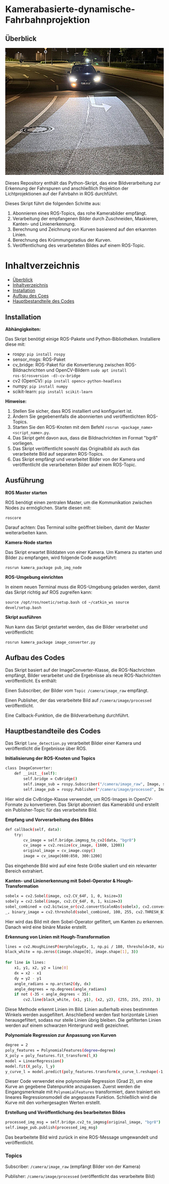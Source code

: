 # Kamerabasierte-dynamische-Fahrbahnprojektion

## Überblick




 ![](https://github.com/RayenHML/Kamerabasierte-dynamische-Fahrbahnprojektion/blob/main/Bilder/002.jpg)

Dieses Repository enthält das Python-Skript, das eine Bildverarbeitung zur Erkennung der Fahrspuren und anschließlich Projektion der Lichtprojektionen auf der Fahrbahn in ROS durchführt.

Dieses Skript führt die folgenden Schritte aus:
1. Abonnieren eines ROS-Topics, das rohe Kamerabilder empfängt.
2. Verarbeitung der empfangenen Bilder durch Zuschneiden, Maskieren, Kanten- und Linienerkennung.
3. Berechnung und Zeichnung von Kurven basierend auf den erkannten Linien.
4. Berechnung des Krümmungsradius der Kurven.
5. Veröffentlichung des verarbeiteten Bildes auf einem ROS-Topic.

# Inhaltverzeichnis
- [Überblick](#überblick)
- [Inhaltverzeichnis](#inhaltverzeichnis)
- [Installation](#installation)
- [Aufbau des Coes](#aufbau-des-codes)
- [Hauptbestandteile des Codes](#hauptbestandteile-des-codes)
  
## Installation

**Abhängigkeiten:**

Das Skript benötigt einige ROS-Pakete und Python-Bibliotheken. Installiere diese mit:

- rospy: `pip install rospy`
- sensor_msgs: ROS-Paket
- cv_bridge: ROS-Paket für die Konvertierung zwischen ROS-Bildnachrichten und OpenCV-Bildern `sudo apt install ros-$(rosversion -d)-cv-bridge`
- cv2 (OpenCV): `pip install opencv-python-headless`
- numpy: `pip install numpy`
- scikit-learn: `pip install scikit-learn`

**Hinweise:**
1. Stellen Sie sicher, dass ROS installiert und konfiguriert ist.
2. Ändern Sie gegebenenfalls die abonnierten und veröffentlichten ROS-Topics.
3. Starten Sie den ROS-Knoten mit dem Befehl `rosrun <package_name> <script_name>.py`.
4. Das Skript geht davon aus, dass die Bildnachrichten im Format "bgr8" vorliegen.
5. Das Skript veröffentlicht sowohl das Originalbild als auch das verarbeitete Bild auf separaten ROS-Topics.
6. Das Skript empfängt und verarbeitet Bilder von der Kamera und veröffentlicht die verarbeiteten Bilder auf einem ROS-Topic.

## Ausführung


**ROS Master starten**

ROS benötigt einen zentralen Master, um die Kommunikation zwischen Nodes zu ermöglichen. Starte diesen mit:

`roscore`

Darauf achten: Das Terminal sollte geöffnet bleiben, damit der Master weiterarbeiten kann.

**Kamera-Node starten**

Das Skript erwartet Bilddaten von einer Kamera. Um Kamera zu starten und Bilder zu empfangen, wird folgende Code ausgeführt:

`rosrun kamera_package pub_img_node`

**ROS-Umgebung einrichten**

In einem neuen Terminal muss die ROS-Umgebung geladen werden, damit das Skript richtig auf ROS zugreifen kann:

`source /opt/ros/noetic/setup.bash
cd ~/catkin_ws
source devel/setup.bash`

**Skript ausführen**

Nun kann das Skript gestartet werden, das die Bilder verarbeitet und veröffentlicht:

`rosrun kamera_package image_converter.py`

## Aufbau des Codes

Das Skript basiert auf der ImageConverter-Klasse, die ROS-Nachrichten empfängt, Bilder verarbeitet und die Ergebnisse als neue ROS-Nachrichten veröffentlicht. Es enthält:

Einen Subscriber, der Bilder vom ``Topic /camera/image_raw`` empfängt.

Einen Publisher, der das verarbeitete Bild auf ``/camera/image/processed`` veröffentlicht.

Eine Callback-Funktion, die die Bildverarbeitung durchführt.

## Hauptbestandteile des Codes

Das Skript ``lane_detection.py`` verarbeitet Bilder einer Kamera und veröffentlicht die Ergebnisse über ROS.

**Initialisierung der ROS-Knoten und Topics**
```bash
class ImageConverter:
    def __init__(self):
        self.bridge = CvBridge()
        self.image_sub = rospy.Subscriber("/camera/image_raw", Image, self.callback)
        self.image_pub = rospy.Publisher("/camera/image/processed", Image, queue_size=10)
```
Hier wird die CvBridge-Klasse verwendet, um ROS-Images in OpenCV-Formate zu konvertieren. Das Skript abonniert das Kamerabild und erstellt ein Publisher-Topic für das verarbeitete Bild.

**Empfang und Vorverarbeitung des Bildes**
```bash
def callback(self, data):
    try:
        cv_image = self.bridge.imgmsg_to_cv2(data, "bgr8")
        cv_image = cv2.resize(cv_image, (1600, 1200))
        original_image = cv_image.copy()
        image = cv_image[600:850, 300:1200]
```
Das eingehende Bild wird auf eine feste Größe skaliert und ein relevanter Bereich extrahiert.

**Kanten- und Linienerkennung mit Sobel-Operator & Hough-Transformation**

```bash
sobelx = cv2.Sobel(image, cv2.CV_64F, 1, 0, ksize=3)
sobely = cv2.Sobel(image, cv2.CV_64F, 0, 1, ksize=3)
sobel_combined = cv2.bitwise_or(cv2.convertScaleAbs(sobelx), cv2.convertScaleAbs(sobely))
_, binary_image = cv2.threshold(sobel_combined, 100, 255, cv2.THRESH_BINARY)
```
Hier wird das Bild mit dem Sobel-Operator gefiltert, um Kanten zu erkennen. Danach wird eine binäre Maske erstellt.

**Erkennung von Linien mit Hough-Transformation**
```bash
lines = cv2.HoughLinesP(morphologyEx, 1, np.pi / 180, threshold=10, minLineLength=5, maxLineGap=10)
black_white = np.zeros((image.shape[0], image.shape[1], 3))

for line in lines:
    x1, y1, x2, y2 = line[0]
    dx = x2 - x1
    dy = y2 - y1
    angle_radians = np.arctan2(dy, dx)
    angle_degrees = np.degrees(angle_radians)
    if not (-35 < angle_degrees < 35):
        cv2.line(black_white, (x1, y1), (x2, y2), (255, 255, 255), 3)
```
Diese Methode erkennt Linien im Bild. Linien außerhalb eines bestimmten Winkels werden ausgefiltert. Anschließend werden fast horizontale Linien herausgefiltert, sodass nur steile Linien übrig bleiben. Die gefilterten Linien werden auf einem schwarzen Hintergrund weiß gezeichnet. 

**Polynomiale Regression zur Anpassung von Kurven**
```bash
degree = 2
poly_features = PolynomialFeatures(degree=degree)
X_poly = poly_features.fit_transform(l_X)
model = LinearRegression()
model.fit(X_poly, l_y)
y_curve_l = model.predict(poly_features.transform(x_curve_l.reshape(-1, 1)))
```
Dieser Code verwendet eine polynomiale Regression (Grad 2), um eine Kurve an gegebene Datenpunkte anzupassen. Zuerst werden die Eingangsmerkmale mit `PolynomialFeatures` transformiert, dann trainiert ein lineares Regressionsmodell die angepasste Funktion. Schließlich wird die Kurve mit den vorhergesagten Werten erstellt.

**Erstellung und Veröffentlichung des bearbeiteten Bildes**
```bash
processed_img_msg = self.bridge.cv2_to_imgmsg(original_image, "bgr8")
self.image_pub.publish(processed_img_msg)
```
Das bearbeitete Bild wird zurück in eine ROS-Message umgewandelt und veröffentlicht.

### Topics
Subscriber: ``/camera/image_raw`` (empfängt Bilder von der Kamera)

Publisher: ``/camera/image/processed`` (veröffentlicht das verarbeitete Bild)




